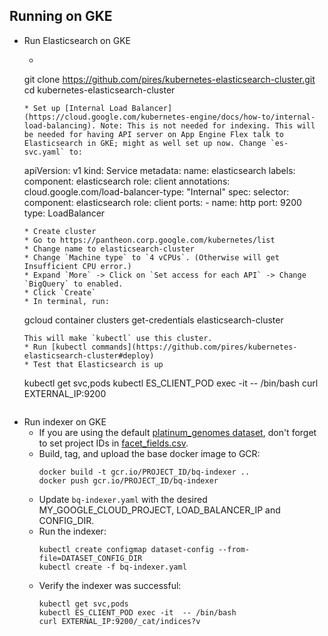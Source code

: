 ## Running on GKE

* Run Elasticsearch on GKE
  * ```
  git clone https://github.com/pires/kubernetes-elasticsearch-cluster.git
  cd kubernetes-elasticsearch-cluster
  ```
  * Set up [Internal Load Balancer](https://cloud.google.com/kubernetes-engine/docs/how-to/internal-load-balancing). Note: This is not needed for indexing. This will be needed for having API server on App Engine Flex talk to Elasticsearch in GKE; might as well set up now. Change `es-svc.yaml` to:
    ```
    apiVersion: v1
    kind: Service
    metadata:
      name: elasticsearch
      labels:
        component: elasticsearch
        role: client
      annotations:
        cloud.google.com/load-balancer-type: "Internal"
    spec:
      selector:
        component: elasticsearch
        role: client
      ports:
      - name: http
        port: 9200
      type: LoadBalancer
    ```
  * Create cluster
    * Go to https://pantheon.corp.google.com/kubernetes/list
    * Change name to elasticsearch-cluster
    * Change `Machine type` to `4 vCPUs`. (Otherwise will get Insufficient CPU error.)
    * Expand `More` -> Click on `Set access for each API` -> Change `BigQuery` to enabled.
    * Click `Create`
  * In terminal, run:
    ```
    gcloud container clusters get-credentials elasticsearch-cluster
    ```
  This will make `kubectl` use this cluster.
  * Run [kubectl commands](https://github.com/pires/kubernetes-elasticsearch-cluster#deploy)
  * Test that Elasticsearch is up
    ```
    kubectl get svc,pods
    kubectl ES_CLIENT_POD exec -it  -- /bin/bash
    curl EXTERNAL_IP:9200
    ```

* Run indexer on GKE
  * If you are using the default [platinum_genomes dataset](https://github.com/DataBiosphere/data-explorer-indexers/tree/master/bigquery/config/platinum_genomes), don't forget to set project IDs in [facet_fields.csv](https://github.com/DataBiosphere/data-explorer-indexers/blob/master/bigquery/config/platinum_genomes/facet_fields.csv).
  * Build, tag, and upload the base docker image to GCR:
    ```
    docker build -t gcr.io/PROJECT_ID/bq-indexer ..
    docker push gcr.io/PROJECT_ID/bq-indexer
    ```
  * Update `bq-indexer.yaml` with the desired MY_GOOGLE_CLOUD_PROJECT,
  LOAD_BALANCER_IP and CONFIG_DIR.
  * Run the indexer:
    ```
    kubectl create configmap dataset-config --from-file=DATASET_CONFIG_DIR
    kubectl create -f bq-indexer.yaml
    ```
  * Verify the indexer was successful:
    ```
    kubectl get svc,pods
    kubectl ES_CLIENT_POD exec -it  -- /bin/bash
    curl EXTERNAL_IP:9200/_cat/indices?v
    ```
